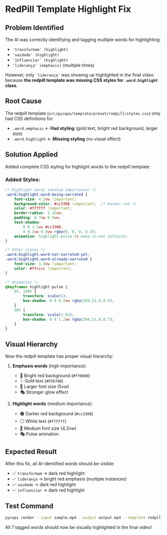 # RedPill Template Highlight Fix

## Problem Identified

The AI was correctly identifying and tagging multiple words for highlighting:
- `'transformam' (highlight)` 
- `'vaidade' (highlight)`
- `'influenciar' (highlight)`
- `'liderança' (emphasis)` (multiple times)

However, only `'liderança'` was showing up highlighted in the final video because **the redpill template was missing CSS styles for `.word.highlight` class**.

## Root Cause

The redpill template (`src/pycaps/template/preset/redpill/styles.css`) only had CSS definitions for:
- `.word.emphasis` ← **Had styling** (gold text, bright red background, larger size)
- `.word.highlight` ← **Missing styling** (no visual effect)

## Solution Applied

Added complete CSS styling for highlight words to the redpill template:

### Added Styles:
```css
/* Highlight words (medium importance) */
.word.highlight.word-being-narrated {
    font-size: 4.2vw !important;
    background-color: #cc3300 !important;  /* Darker red */
    color: #ffffff !important;
    border-radius: 1.25vw;
    padding: 0.7vw 0.5vw;
    text-shadow: 
        0 0 1.5vw #cc3300,
        0 0.2vw 0.4vw rgba(0, 0, 0, 0.8);
    animation: highlight-pulse 2s ease-in-out infinite;
}

/* Other states */
.word.highlight.word-not-narrated-yet,
.word.highlight.word-already-narrated {
    font-size: 3.8vw !important;
    color: #ffcccc !important;
}

/* Animation */
@keyframes highlight-pulse {
    0%, 100% { 
        transform: scale(1);
        box-shadow: 0 0 0.8vw rgba(204,51,0,0.4);
    }
    50% { 
        transform: scale(1.02);
        box-shadow: 0 0 1.2vw rgba(204,51,0,0.7);
    }
}
```

## Visual Hierarchy

Now the redpill template has proper visual hierarchy:

1. **Emphasis words** (high importance):
   - 🔴 Bright red background (`#ff0000`)
   - ✨ Gold text (`#FFD700`)
   - 📏 Larger font size (5vw)
   - 🎭 Stronger glow effect

2. **Highlight words** (medium importance):
   - 🟤 Darker red background (`#cc3300`)
   - ⚪ White text (`#ffffff`)
   - 📏 Medium font size (4.2vw)
   - 🎭 Pulse animation

## Expected Result

After this fix, all AI-identified words should be visible:
- ✅ `transformam` → dark red highlight
- ✅ `liderança` → bright red emphasis (multiple instances)
- ✅ `vaidade` → dark red highlight  
- ✅ `influenciar` → dark red highlight

## Test Command

```bash
pycaps render --input sample.mp4 --output output.mp4 --template redpill --ai-word-highlighting
```

All 7 tagged words should now be visually highlighted in the final video!